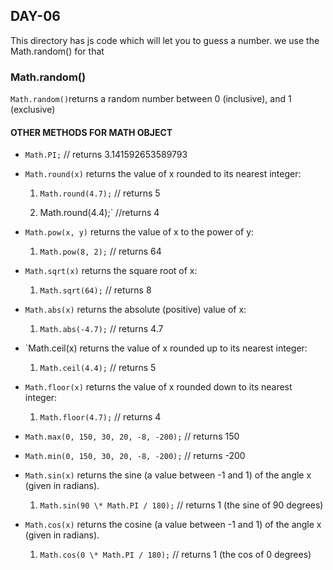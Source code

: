## DAY-06
This directory has js code which will let you to guess a number.
we use the Math.random() for that

### Math.random()
`Math.random()`returns a random number between 0 (inclusive), and 1 (exclusive)

#### OTHER METHODS FOR MATH OBJECT

- `Math.PI;` // returns 3.141592653589793
- `Math.round(x)` returns the value of x rounded to its nearest integer:

  1. `Math.round(4.7);` // returns 5

  2. Math.round(4.4);` //returns 4

- `Math.pow(x, y)` returns the value of x to the power of y:

  1. `Math.pow(8, 2);` // returns 64

- `Math.sqrt(x)` returns the square root of x:

  1. `Math.sqrt(64);` // returns 8

- `Math.abs(x)` returns the absolute (positive) value of x:

  1. `Math.abs(-4.7);` // returns 4.7

- `Math.ceil(x) returns the value of x rounded up to its nearest integer:

  1. `Math.ceil(4.4);` // returns 5

- `Math.floor(x)` returns the value of x rounded down to its nearest integer:

  1. `Math.floor(4.7);` // returns 4

- `Math.max(0, 150, 30, 20, -8, -200);` // returns 150
- `Math.min(0, 150, 30, 20, -8, -200);` // returns -200
- `Math.sin(x)` returns the sine (a value between -1 and 1) of the angle x (given in radians).

  1. `Math.sin(90 \* Math.PI / 180);` // returns 1 (the sine of 90 degrees)

- `Math.cos(x)` returns the cosine (a value between -1 and 1) of the angle x (given in radians).

  1. `Math.cos(0 \* Math.PI / 180);` // returns 1 (the cos of 0 degrees)
